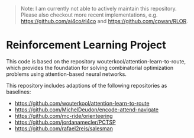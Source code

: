 > Note: I am currently not able to actively maintain this repository. Please also checkout more recent implementations, e.g. https://github.com/ai4co/rl4co and https://github.com/cpwan/RLOR.

# Reinforcement Learning Project

This code is based on the repository wouterkool/attention-learn-to-route, which provides the foundation for solving combinatorial optimization problems using attention-based neural networks.

This repository includes adaptions of the following repositories as baselines:
* https://github.com/wouterkool/attention-learn-to-route
* https://github.com/MichelDeudon/encode-attend-navigate
* https://github.com/mc-ride/orienteering
* https://github.com/jordanamecler/PCTSP
* https://github.com/rafael2reis/salesman

